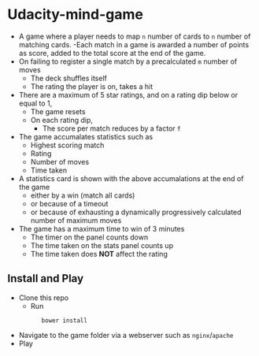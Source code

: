 # Udacity-mind-game
 - A game where a player needs to map `n` number of cards to `n` number of matching cards.
   -Each match in a game is awarded a number of points as score, added to the total score at the end of the game.
 - On failing to register a single match by a precalculated `m` number of moves
   - The deck shuffles itself
   - The rating the player is on, takes a hit
 - There are a maximum of 5 star ratings, and on a rating dip below or equal to 1,
   - The game resets
   - On each rating dip,
     - The score per match reduces by a factor `f`
 - The game accumalates statistics such as 
   - Highest scoring match
   - Rating
   - Number of moves
   - Time taken
 - A statistics card is shown with the above accumalations at the end of the game
   - either by a win (match all cards)
   - or because of a timeout
   - or because of exhausting a dynamically progressively calculated number of maximum moves 
 - The game has a maximum time to win of 3 minutes
   - The timer on the panel counts down
   - The time taken on the stats panel counts up
   - The time taken does **NOT** affect the rating
 
 ## Install and Play
  - Clone this repo
    - Run 
        ```
           bower install
         ```
  - Navigate to the game folder via a webserver such as `nginx`/`apache`
  - Play
